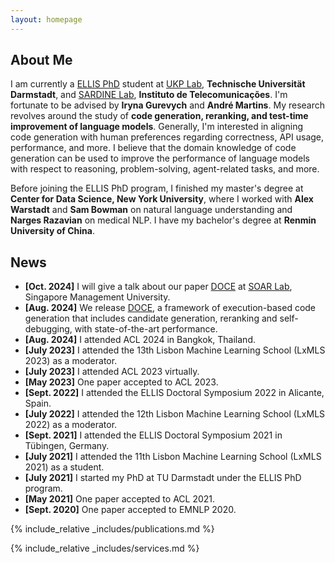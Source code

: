 ```yaml
---
layout: homepage
---
```


## About Me

I am currently a [ELLIS PhD](https://ellis.eu/phd-postdoc) student at [UKP Lab](https://www.ukp.tu-darmstadt.de/), **Technische Universität Darmstadt**, and [SARDINE Lab](https://sardine-lab.github.io/), **Instituto de Telecomunicações**. I'm fortunate to be advised by **Iryna Gurevych** and **André Martins**. My research revolves around the study of **code generation, reranking, and test-time improvement of language models**. Generally, I'm interested in aligning code generation with human preferences regarding correctness, API usage, performance, and more. I believe that the domain knowledge of code generation can be used to improve the performance of language models with respect to reasoning, problem-solving, agent-related tasks, and more.

Before joining the ELLIS PhD program, I finished my master's degree at **Center for Data Science, New York University**, where I worked with **Alex Warstadt** and **Sam Bowman** on natural language understanding and **Narges Razavian** on medical NLP. I have my bachelor's degree at **Renmin University of China**.

## News

- **[Oct. 2024]** I will give a talk about our paper [DOCE](https://www.arxiv.org/abs/2408.13745) at [SOAR Lab](https://soarlab.org/), Singapore Management University.
- **[Aug. 2024]** We release [DOCE](https://www.arxiv.org/abs/2408.13745), a framework of execution-based code generation that includes candidate generation, reranking and self-debugging, with state-of-the-art performance.
- **[Aug. 2024]** I attended ACL 2024 in Bangkok, Thailand.
- **[July 2023]** I attended the 13th Lisbon Machine Learning School (LxMLS 2023) as a moderator.
- **[July 2023]** I attended ACL 2023 virtually.
- **[May 2023]** One paper accepted to ACL 2023.
- **[Sept. 2022]** I attended the ELLIS Doctoral Symposium 2022 in Alicante, Spain.
- **[July 2022]** I attended the 12th Lisbon Machine Learning School (LxMLS 2022) as a moderator.
- **[Sept. 2021]** I attended the ELLIS Doctoral Symposium 2021 in Tübingen, Germany.
- **[July 2021]** I attended the 11th Lisbon Machine Learning School (LxMLS 2021) as a student.
- **[July 2021]** I started my PhD at TU Darmstadt under the ELLIS PhD program.
- **[May 2021]** One paper accepted to ACL 2021.
- **[Sept. 2020]** One paper accepted to EMNLP 2020.

{% include_relative _includes/publications.md %}

{% include_relative _includes/services.md %}
